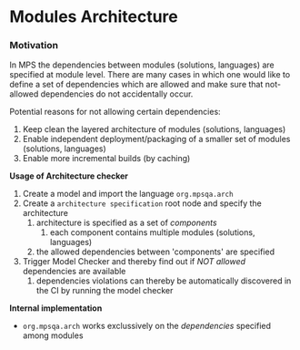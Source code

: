 # Modules Architecture

### Motivation
In MPS the dependencies between modules (solutions, languages) are specified at module level.
There are many cases in which one would like to define a set of dependencies which are allowed and make sure
that not-allowed dependencies do not accidentally occur.

Potential reasons for not allowing certain dependencies:
1. Keep clean the layered architecture of modules (solutions, languages)
2. Enable independent deployment/packaging of a smaller set of modules (solutions, languages)
3. Enable more incremental builds (by caching)

**Usage of Architecture checker**
1. Create a model and import the language ```org.mpsqa.arch```
2. Create a ```architecture specification``` root node and specify the architecture
   1. architecture is specified as a set of *components*
       1. each component contains multiple modules (solutions, languages)
   2. the allowed dependencies between 'components' are specified
3. Trigger Model Checker and thereby find out if *NOT allowed* dependencies are available
   1. dependencies violations can thereby be automatically discovered in the CI by running the model checker 

**Internal implementation**
- ```org.mpsqa.arch``` works exclussively on the *dependencies* specified among modules
